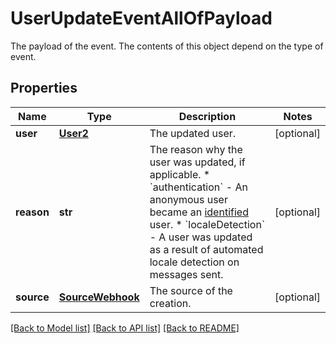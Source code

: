 # UserUpdateEventAllOfPayload

The payload of the event. The contents of this object depend on the type of event.
## Properties
Name | Type | Description | Notes
------------ | ------------- | ------------- | -------------
**user** | [**User2**](User2.md) | The updated user. | [optional] 
**reason** | **str** | The reason why the user was updated, if applicable. * &#x60;authentication&#x60; - An anonymous user became an [identified](https://docs.smooch.io/guide/intro-to-users/) user. * &#x60;localeDetection&#x60; - A user was updated as a result of automated locale detection on messages sent.  | [optional] 
**source** | [**SourceWebhook**](SourceWebhook.md) | The source of the creation. | [optional] 

[[Back to Model list]](../README.md#documentation-for-models) [[Back to API list]](../README.md#documentation-for-api-endpoints) [[Back to README]](../README.md)


